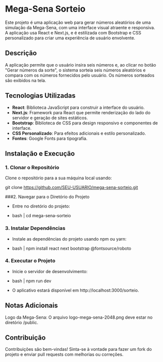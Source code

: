 # Mega-Sena Sorteio

Este projeto é uma aplicação web para gerar números aleatórios de uma simulação da Mega-Sena, com uma interface visual atraente e responsiva. A aplicação usa React e Next.js, e é estilizada com Bootstrap e CSS personalizado para criar uma experiência de usuário envolvente.

## Descrição

A aplicação permite que o usuário insira seis números e, ao clicar no botão "Gerar números da sorte", o sistema sorteia seis números aleatórios e compara com os números fornecidos pelo usuário. Os números sorteados são exibidos na tela.

## Tecnologias Utilizadas

- **React**: Biblioteca JavaScript para construir a interface do usuário.
- **Next.js**: Framework para React que permite renderização do lado do servidor e geração de sites estáticos.
- **Bootstrap**: Biblioteca de CSS para design responsivo e componentes de interface.
- **CSS Personalizado**: Para efeitos adicionais e estilo personalizado.
- **Fontes**: Google Fonts para tipografia.

## Instalação e Execução

### 1. Clonar o Repositório

Clone o repositório para a sua máquina local usando:

git clone https://github.com/SEU-USUARIO/mega-sena-sorteio.git

###2. Navegar para o Diretório do Projeto

- Entre no diretório do projeto:

- bash | cd mega-sena-sorteio

### 3. Instalar Dependências

- Instale as dependências do projeto usando npm ou yarn:

- bash | npm install react next bootstrap @fontsource/roboto

### 4. Executar o Projeto

- Inicie o servidor de desenvolvimento:

- bash | npm run dev

- O aplicativo estará disponível em http://localhost:3000/sorteio.

## Notas Adicionais

Logo da Mega-Sena: O arquivo logo-mega-sena-2048.png deve estar no diretório /public.

## Contribuição

Contribuições são bem-vindas! Sinta-se à vontade para fazer um fork do projeto e enviar pull requests com melhorias ou correções.